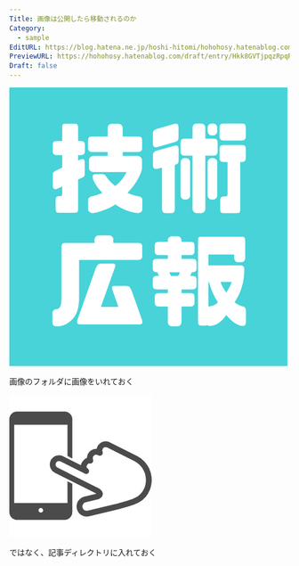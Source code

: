 ```yaml
---
Title: 画像は公開したら移動されるのか
Category:
  - sample
EditURL: https://blog.hatena.ne.jp/hoshi-hitomi/hohohosy.hatenablog.com/atom/entry/6801883189127971577
PreviewURL: https://hohohosy.hatenablog.com/draft/entry/Hkk8GVTjpqzRpqRdjSD8QqZcoH8
Draft: false
---
```




![alt text](./techpr.png) 



画像のフォルダに画像をいれておく

![alt text](./フリックのハンド付きのスマホアイコン素材のコピー.jpeg) 

ではなく、記事ディレクトリに入れておく


